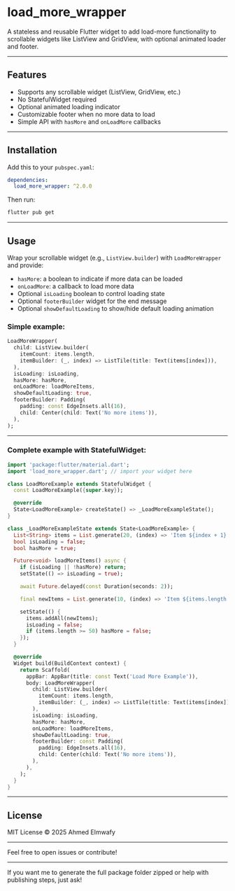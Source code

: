 
# load_more_wrapper

A stateless and reusable Flutter widget to add load-more functionality to scrollable widgets like ListView and GridView, with optional animated loader and footer.

---

## Features

- Supports any scrollable widget (ListView, GridView, etc.)
- No StatefulWidget required
- Optional animated loading indicator
- Customizable footer when no more data to load
- Simple API with `hasMore` and `onLoadMore` callbacks

---

## Installation

Add this to your `pubspec.yaml`:

```yaml
dependencies:
  load_more_wrapper: ^2.0.0
```

Then run:

```bash
flutter pub get
```

---

## Usage

Wrap your scrollable widget (e.g., `ListView.builder`) with `LoadMoreWrapper` and provide:

- `hasMore`: a boolean to indicate if more data can be loaded
- `onLoadMore`: a callback to load more data
- Optional `isLoading` boolean to control loading state
- Optional `footerBuilder` widget for the end message
- Optional `showDefaultLoading` to show/hide default loading animation

### Simple example:

```dart
LoadMoreWrapper(
  child: ListView.builder(
    itemCount: items.length,
    itemBuilder: (_, index) => ListTile(title: Text(items[index])),
  ),
  isLoading: isLoading,
  hasMore: hasMore,
  onLoadMore: loadMoreItems,
  showDefaultLoading: true,
  footerBuilder: Padding(
    padding: const EdgeInsets.all(16),
    child: Center(child: Text('No more items')),
  ),
);
```

---

### Complete example with StatefulWidget:

```dart
import 'package:flutter/material.dart';
import 'load_more_wrapper.dart'; // import your widget here

class LoadMoreExample extends StatefulWidget {
  const LoadMoreExample({super.key});

  @override
  State<LoadMoreExample> createState() => _LoadMoreExampleState();
}

class _LoadMoreExampleState extends State<LoadMoreExample> {
  List<String> items = List.generate(20, (index) => 'Item ${index + 1}');
  bool isLoading = false;
  bool hasMore = true;

  Future<void> loadMoreItems() async {
    if (isLoading || !hasMore) return;
    setState(() => isLoading = true);

    await Future.delayed(const Duration(seconds: 2));

    final newItems = List.generate(10, (index) => 'Item ${items.length + index + 1}');

    setState(() {
      items.addAll(newItems);
      isLoading = false;
      if (items.length >= 50) hasMore = false;
    });
  }

  @override
  Widget build(BuildContext context) {
    return Scaffold(
      appBar: AppBar(title: const Text('Load More Example')),
      body: LoadMoreWrapper(
        child: ListView.builder(
          itemCount: items.length,
          itemBuilder: (_, index) => ListTile(title: Text(items[index])),
        ),
        isLoading: isLoading,
        hasMore: hasMore,
        onLoadMore: loadMoreItems,
        showDefaultLoading: true,
        footerBuilder: const Padding(
          padding: EdgeInsets.all(16),
          child: Center(child: Text('No more items')),
        ),
      ),
    );
  }
}
```

---

## License

MIT License © 2025 Ahmed Elmwafy

---

Feel free to open issues or contribute!

---

If you want me to generate the full package folder zipped or help with publishing steps, just ask!